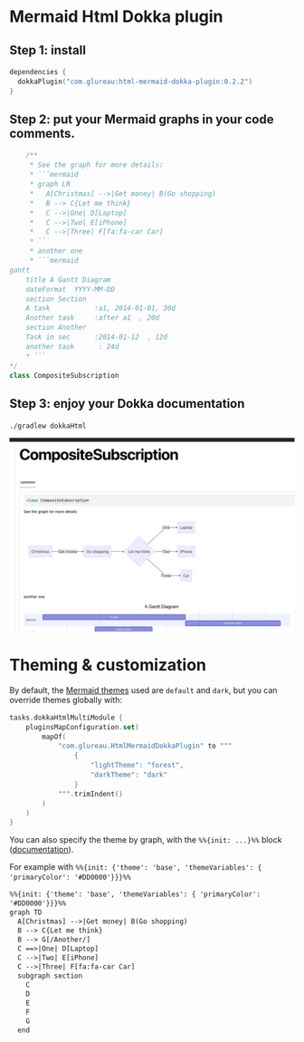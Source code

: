 # Mermaid Html Dokka plugin

## Step 1: install

```kotlin
dependencies {
  dokkaPlugin("com.glureau:html-mermaid-dokka-plugin:0.2.2")
}
```

## Step 2: put your Mermaid graphs in your code comments.

```kotlin
    /**
     * See the graph for more details:
     * ```mermaid
     * graph LR
     *   A[Christmas] -->|Get money| B(Go shopping)
     *   B --> C{Let me think}
     *   C -->|One| D[Laptop]
     *   C -->|Two| E[iPhone]
     *   C -->|Three| F[fa:fa-car Car]
     * ```
     * another one
     * ```mermaid
gantt
    title A Gantt Diagram
    dateFormat  YYYY-MM-DD
    section Section
    A task           :a1, 2014-01-01, 30d
    Another task     :after a1  , 20d
    section Another
    Task in sec      :2014-01-12  , 12d
    another task      : 24d
    * ```
*/
class CompositeSubscription
```

## Step 3: enjoy your Dokka documentation

`./gradlew dokkaHtml`

![img.png](doc/img.png)

# Theming & customization

By default, the [Mermaid themes](https://github.com/mermaid-js/mermaid/blob/develop/docs/theming.md#deployable-themes) used are `default` and `dark`, but you can override themes globally with:

```kotlin
tasks.dokkaHtmlMultiModule {
    pluginsMapConfiguration.set(
        mapOf(
            "com.glureau.HtmlMermaidDokkaPlugin" to """
                {
                    "lightTheme": "forest",
                    "darkTheme": "dark"
                }
            """.trimIndent()
        )
    )
}
```

You can also specify the theme by graph, with the `%%{init: ...}%%` block ([documentation](https://github.com/mermaid-js/mermaid/blob/develop/docs/theming.md#customizing-themes--with-themevariables)).

For example with `%%{init: {'theme': 'base', 'themeVariables': { 'primaryColor': '#DD0000'}}}%%`
```mermaid
%%{init: {'theme': 'base', 'themeVariables': { 'primaryColor': '#DD0000'}}}%%
graph TD
  A[Christmas] -->|Get money| B(Go shopping)
  B --> C{Let me think}
  B --> G[/Another/]
  C ==>|One| D[Laptop]
  C -->|Two| E[iPhone]
  C -->|Three| F[fa:fa-car Car]
  subgraph section
    C
    D
    E
    F
    G
  end
```